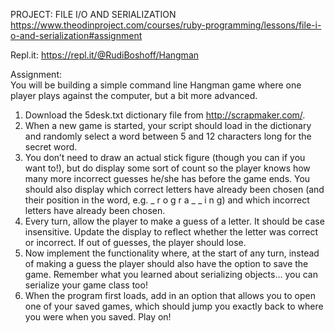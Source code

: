 PROJECT: FILE I/O AND SERIALIZATION https://www.theodinproject.com/courses/ruby-programming/lessons/file-i-o-and-serialization#assignment  

Repl.it: https://repl.it/@RudiBoshoff/Hangman

Assignment:  
You will be building a simple command line Hangman game where one player plays against the computer, but a bit more advanced.  

1. Download the 5desk.txt dictionary file from http://scrapmaker.com/.
2. When a new game is started, your script should load in the dictionary and randomly select a word between 5 and 12 characters long for the secret word.
3. You don’t need to draw an actual stick figure (though you can if you want to!), but do display some sort of count so the player knows how many more incorrect guesses he/she has before the game ends. You should also display which correct letters have already been chosen (and their position in the word, e.g. _ r o g r a _ _ i n g) and which incorrect letters have already been chosen.
4. Every turn, allow the player to make a guess of a letter. It should be case insensitive. Update the display to reflect whether the letter was correct or incorrect. If out of guesses, the player should lose.
5. Now implement the functionality where, at the start of any turn, instead of making a guess the player should also have the option to save the game. Remember what you learned about serializing objects… you can serialize your game class too!
6. When the program first loads, add in an option that allows you to open one of your saved games, which should jump you exactly back to where you were when you saved. Play on!
